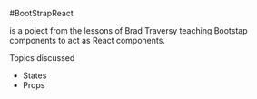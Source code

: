 #BootStrapReact

is a poject from the lessons of Brad Traversy teaching Bootstap components
to act as React components.

Topics discussed
- States
- Props